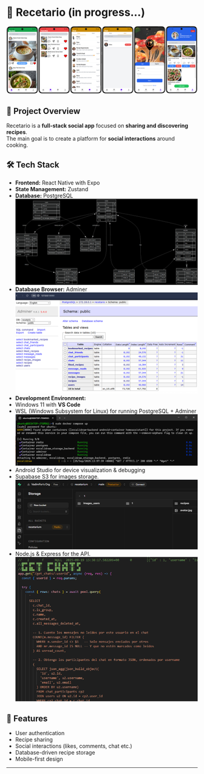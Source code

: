 # 📱 Recetario (in progress...)
![Progress Screenshot](assets/phone.png)

## 🚀 Project Overview
Recetario is a **full-stack social app** focused on **sharing and discovering recipes**.  
The main goal is to create a platform for **social interactions** around cooking.

## 🛠️ Tech Stack
- **Frontend:** React Native with Expo
- **State Management:** Zustand
- **Database:** PostgreSQL
  ![Progress Screenshot](assets/db_schema.png)
- **Database Browser:** Adminer
  ![Progress Screenshot](assets/adminer.png)
- **Development Environment:**
- Windows 11 with **VS Code**
- WSL (Windows Subsystem for Linux) for running PostgreSQL + Adminer
  ![Progress Screenshot](assets/cmd.png)
- Android Studio for device visualization & debugging
- Supabase S3 for images storage.
  ![Progress Screenshot](assets/supa.png)
- Node.js & Express for the API.
  ![Progress Screenshot](assets/node.png)

## 📂 Features 
- User authentication
- Recipe sharing
- Social interactions (likes, comments, chat etc.)
- Database-driven recipe storage
- Mobile-first design

---
